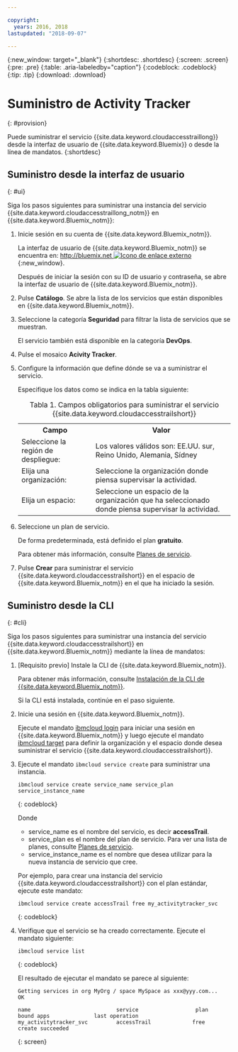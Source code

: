 ```yaml
---

copyright:
  years: 2016, 2018
lastupdated: "2018-09-07"

---
```


{:new_window: target="_blank"}
{:shortdesc: .shortdesc}
{:screen: .screen}
{:pre: .pre}
{:table: .aria-labeledby="caption"}
{:codeblock: .codeblock}
{:tip: .tip}
{:download: .download}



# Suministro de Activity Tracker
{: #provision}

Puede suministrar el servicio {{site.data.keyword.cloudaccesstraillong}} desde la interfaz de usuario de {{site.data.keyword.Bluemix}} o desde la línea de mandatos.
{:shortdesc}


## Suministro desde la interfaz de usuario
{: #ui}

Siga los pasos siguientes para suministrar una instancia del servicio {{site.data.keyword.cloudaccesstraillong_notm}} en {{site.data.keyword.Bluemix_notm}}:

1. Inicie sesión en su cuenta de {{site.data.keyword.Bluemix_notm}}.

    La interfaz de usuario de {{site.data.keyword.Bluemix_notm}} se encuentra en: [http://bluemix.net ![Icono de enlace externo](../../../icons/launch-glyph.svg "Icono de enlace externo")](http://bluemix.net){:new_window}.
    
	Después de iniciar la sesión con su ID de usuario y contraseña, se abre la interfaz de usuario de {{site.data.keyword.Bluemix_notm}}.

2. Pulse **Catálogo**. Se abre la lista de los servicios que están disponibles en {{site.data.keyword.Bluemix_notm}}.

3. Seleccione la categoría **Seguridad** para filtrar la lista de servicios que se muestran.

    El servicio también está disponible en la categoría **DevOps**.

4. Pulse el mosaico **Acivity Tracker**.

5. Configure la información que define dónde se va a suministrar el servicio. 

    Especifique los datos como se indica en la tabla siguiente: 

    <table>
	  <caption>Tabla 1. Campos obligatorios para suministrar el servicio {{site.data.keyword.cloudaccesstrailshort}}</caption>
	  <tr>
	    <th>Campo</th>
		<th>Valor</th>
	  </tr>
	  <tr>
	    <td>Seleccione la región de despliegue:</td>
		<td>Los valores válidos son: EE.UU. sur, Reino Unido, Alemania, Sídney</td>
	  </tr>
	  <tr>
	    <td>Elija una organización:</td>
		<td>Seleccione la organización donde piensa supervisar la actividad.</td>
	  </tr>
	  <tr>
	    <td>Elija un espacio:</td>
		<td>Seleccione un espacio de la organización que ha seleccionado donde piensa supervisar la actividad.</td>
	  </tr>
	</table>

6. Seleccione un plan de servicio. 

    De forma predeterminada, está definido el plan **gratuito**.

    Para obtener más información, consulte [Planes de servicio](/docs/services/cloud-activity-tracker/how-to/change_plan.html#change_plan).
	
7. Pulse **Crear** para suministrar el servicio {{site.data.keyword.cloudaccesstrailshort}} en el espacio de {{site.data.keyword.Bluemix_notm}} en el que ha iniciado la sesión.
  
 

## Suministro desde la CLI
{: #cli}

Siga los pasos siguientes para suministrar una instancia del servicio {{site.data.keyword.cloudaccesstrailshort}} en {{site.data.keyword.Bluemix_notm}} mediante la línea de mandatos:

1. [Requisito previo] Instale la CLI de {{site.data.keyword.Bluemix_notm}}.

   Para obtener más información, consulte [Instalación de la CLI de {{site.data.keyword.Bluemix_notm}}](/docs/cli/reference/ibmcloud/download_cli.html#install_use).
   
   Si la CLI está instalada, continúe en el paso siguiente.
    
2. Inicie una sesión en {{site.data.keyword.Bluemix_notm}}. 

    Ejecute el mandato [ibmcloud login](/docs/cli/reference/ibmcloud/bx_cli.html#ibmcloud_login) para iniciar una sesión en {{site.data.keyword.Bluemix_notm}} y luego ejecute el mandato [ibmcloud target](/docs/cli/reference/ibmcloud/bx_cli.html#ibmcloud_target) para definir la organización y el espacio donde desea suministrar el servicio {{site.data.keyword.cloudaccesstrailshort}}.
	
3. Ejecute el mandato `ibmcloud service create` para suministrar una instancia.

    ```
	ibmcloud service create service_name service_plan service_instance_name
	```
	{: codeblock}
	
	Donde
	
	* service_name es el nombre del servicio, es decir **accessTrail**.
	* service_plan es el nombre del plan de servicio. Para ver una lista de planes, consulte [Planes de servicio](/docs/services/cloud-activity-tracker/activity_tracker_ov.html#plan).
	* service_instance_name es el nombre que desea utilizar para la nueva instancia de servicio que cree.

	Por ejemplo, para crear una instancia del servicio {{site.data.keyword.cloudaccesstrailshort}} con el plan estándar, ejecute este mandato:
	
	```
	ibmcloud service create accessTrail free my_activitytracker_svc
	```
	{: codeblock}
	
4. Verifique que el servicio se ha creado correctamente. Ejecute el mandato siguiente:

    ```	
	ibmcloud service list
	```
	{: codeblock}
	
	El resultado de ejecutar el mandato se parece al siguiente:
	
	```
    Getting services in org MyOrg / space MySpace as xxx@yyy.com...
    OK
    
    name                           service                  plan                   bound apps              last operation
    my_activitytracker_svc         accessTrail             free                                            create succeeded
	```
	{: screen}

	




